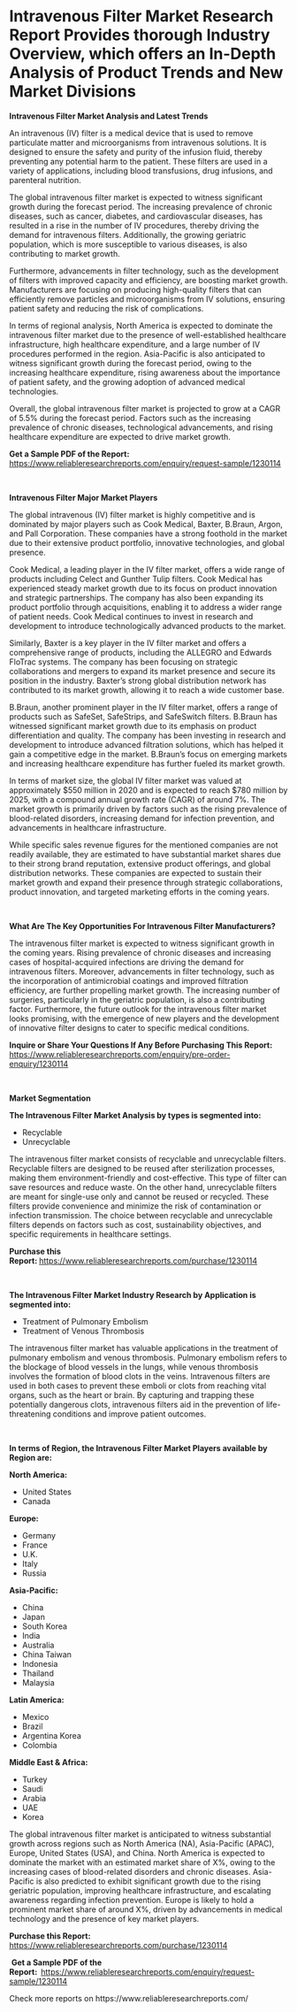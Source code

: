 <p><h1>Intravenous Filter Market Research Report Provides thorough Industry Overview, which offers an In-Depth Analysis of Product Trends and New Market Divisions</h1></p><p><strong>Intravenous Filter Market Analysis and Latest Trends</strong></p>
<p><p>An intravenous (IV) filter is a medical device that is used to remove particulate matter and microorganisms from intravenous solutions. It is designed to ensure the safety and purity of the infusion fluid, thereby preventing any potential harm to the patient. These filters are used in a variety of applications, including blood transfusions, drug infusions, and parenteral nutrition.</p><p>The global intravenous filter market is expected to witness significant growth during the forecast period. The increasing prevalence of chronic diseases, such as cancer, diabetes, and cardiovascular diseases, has resulted in a rise in the number of IV procedures, thereby driving the demand for intravenous filters. Additionally, the growing geriatric population, which is more susceptible to various diseases, is also contributing to market growth.</p><p>Furthermore, advancements in filter technology, such as the development of filters with improved capacity and efficiency, are boosting market growth. Manufacturers are focusing on producing high-quality filters that can efficiently remove particles and microorganisms from IV solutions, ensuring patient safety and reducing the risk of complications.</p><p>In terms of regional analysis, North America is expected to dominate the intravenous filter market due to the presence of well-established healthcare infrastructure, high healthcare expenditure, and a large number of IV procedures performed in the region. Asia-Pacific is also anticipated to witness significant growth during the forecast period, owing to the increasing healthcare expenditure, rising awareness about the importance of patient safety, and the growing adoption of advanced medical technologies.</p><p>Overall, the global intravenous filter market is projected to grow at a CAGR of 5.5% during the forecast period. Factors such as the increasing prevalence of chronic diseases, technological advancements, and rising healthcare expenditure are expected to drive market growth.</p></p>
<p><strong>Get a Sample PDF of the Report:&nbsp;</strong> <a href="https://www.reliableresearchreports.com/enquiry/request-sample/1230114">https://www.reliableresearchreports.com/enquiry/request-sample/1230114</a></p>
<p>&nbsp;</p>
<p><strong>Intravenous Filter Major Market Players</strong></p>
<p><p>The global intravenous (IV) filter market is highly competitive and is dominated by major players such as Cook Medical, Baxter, B.Braun, Argon, and Pall Corporation. These companies have a strong foothold in the market due to their extensive product portfolio, innovative technologies, and global presence.</p><p>Cook Medical, a leading player in the IV filter market, offers a wide range of products including Celect and Gunther Tulip filters. Cook Medical has experienced steady market growth due to its focus on product innovation and strategic partnerships. The company has also been expanding its product portfolio through acquisitions, enabling it to address a wider range of patient needs. Cook Medical continues to invest in research and development to introduce technologically advanced products to the market.</p><p>Similarly, Baxter is a key player in the IV filter market and offers a comprehensive range of products, including the ALLEGRO and Edwards FloTrac systems. The company has been focusing on strategic collaborations and mergers to expand its market presence and secure its position in the industry. Baxter’s strong global distribution network has contributed to its market growth, allowing it to reach a wide customer base.</p><p>B.Braun, another prominent player in the IV filter market, offers a range of products such as SafeSet, SafeStrips, and SafeSwitch filters. B.Braun has witnessed significant market growth due to its emphasis on product differentiation and quality. The company has been investing in research and development to introduce advanced filtration solutions, which has helped it gain a competitive edge in the market. B.Braun’s focus on emerging markets and increasing healthcare expenditure has further fueled its market growth.</p><p>In terms of market size, the global IV filter market was valued at approximately $550 million in 2020 and is expected to reach $780 million by 2025, with a compound annual growth rate (CAGR) of around 7%. The market growth is primarily driven by factors such as the rising prevalence of blood-related disorders, increasing demand for infection prevention, and advancements in healthcare infrastructure.</p><p>While specific sales revenue figures for the mentioned companies are not readily available, they are estimated to have substantial market shares due to their strong brand reputation, extensive product offerings, and global distribution networks. These companies are expected to sustain their market growth and expand their presence through strategic collaborations, product innovation, and targeted marketing efforts in the coming years.</p></p>
<p>&nbsp;</p>
<p><strong>What Are The Key Opportunities For Intravenous Filter Manufacturers?</strong></p>
<p><p>The intravenous filter market is expected to witness significant growth in the coming years. Rising prevalence of chronic diseases and increasing cases of hospital-acquired infections are driving the demand for intravenous filters. Moreover, advancements in filter technology, such as the incorporation of antimicrobial coatings and improved filtration efficiency, are further propelling market growth. The increasing number of surgeries, particularly in the geriatric population, is also a contributing factor. Furthermore, the future outlook for the intravenous filter market looks promising, with the emergence of new players and the development of innovative filter designs to cater to specific medical conditions.</p></p>
<p><strong>Inquire or Share Your Questions If Any Before Purchasing This Report:</strong> <a href="https://www.reliableresearchreports.com/enquiry/pre-order-enquiry/1230114">https://www.reliableresearchreports.com/enquiry/pre-order-enquiry/1230114</a></p>
<p>&nbsp;</p>
<p><strong>Market Segmentation</strong></p>
<p><strong>The Intravenous Filter Market Analysis by types is segmented into:</strong></p>
<p><ul><li>Recyclable</li><li>Unrecyclable</li></ul></p>
<p><p>The intravenous filter market consists of recyclable and unrecyclable filters. Recyclable filters are designed to be reused after sterilization processes, making them environment-friendly and cost-effective. This type of filter can save resources and reduce waste. On the other hand, unrecyclable filters are meant for single-use only and cannot be reused or recycled. These filters provide convenience and minimize the risk of contamination or infection transmission. The choice between recyclable and unrecyclable filters depends on factors such as cost, sustainability objectives, and specific requirements in healthcare settings.</p></p>
<p><strong>Purchase this Report:&nbsp;</strong><a href="https://www.reliableresearchreports.com/purchase/1230114">https://www.reliableresearchreports.com/purchase/1230114</a></p>
<p>&nbsp;</p>
<p><strong>The Intravenous Filter Market Industry Research by Application is segmented into:</strong></p>
<p><ul><li>Treatment of Pulmonary Embolism</li><li>Treatment of Venous Thrombosis</li></ul></p>
<p><p>The intravenous filter market has valuable applications in the treatment of pulmonary embolism and venous thrombosis. Pulmonary embolism refers to the blockage of blood vessels in the lungs, while venous thrombosis involves the formation of blood clots in the veins. Intravenous filters are used in both cases to prevent these emboli or clots from reaching vital organs, such as the heart or brain. By capturing and trapping these potentially dangerous clots, intravenous filters aid in the prevention of life-threatening conditions and improve patient outcomes.</p></p>
<p>&nbsp;</p>
<p><strong>In terms of Region, the Intravenous Filter Market Players available by Region are:</strong></p>
<p>
    <p> <strong> North America: </strong>
        <ul>
            <li>United States</li>
            <li>Canada</li>
        </ul>
        </p> 
    <p> <strong> Europe: </strong>
        <ul>
            <li>Germany</li>
            <li>France</li>
            <li>U.K.</li>
            <li>Italy</li>
            <li>Russia</li>
        </ul>
        </p> 
    <p> <strong> Asia-Pacific: </strong>
        <ul>
            <li>China</li>
            <li>Japan</li>
            <li>South Korea</li>
            <li>India</li>
            <li>Australia</li>
            <li>China Taiwan</li>
            <li>Indonesia</li>
            <li>Thailand</li>
            <li>Malaysia</li>
        </ul>
        </p> 
    <p> <strong> Latin America: </strong>
        <ul>
            <li>Mexico</li>
            <li>Brazil</li>
            <li>Argentina Korea</li>
            <li>Colombia</li>
        </ul>
        </p> 
    <p> <strong> Middle East & Africa: </strong>
        <ul>
            <li>Turkey</li>
            <li>Saudi</li>
            <li>Arabia</li>
            <li>UAE</li>
            <li>Korea</li>
        </ul>
    </p>
    </p>
<p><p>The global intravenous filter market is anticipated to witness substantial growth across regions such as North America (NA), Asia-Pacific (APAC), Europe, United States (USA), and China. North America is expected to dominate the market with an estimated market share of X%, owing to the increasing cases of blood-related disorders and chronic diseases. Asia-Pacific is also predicted to exhibit significant growth due to the rising geriatric population, improving healthcare infrastructure, and escalating awareness regarding infection prevention. Europe is likely to hold a prominent market share of around X%, driven by advancements in medical technology and the presence of key market players.</p></p>
<p><strong>Purchase this Report: </strong><a href="https://www.reliableresearchreports.com/purchase/1230114">https://www.reliableresearchreports.com/purchase/1230114</a></p>
<p>&nbsp;<strong>Get a Sample PDF of the Report:&nbsp;&nbsp;</strong><a href="https://www.reliableresearchreports.com/enquiry/request-sample/1230114">https://www.reliableresearchreports.com/enquiry/request-sample/1230114</a></p>
<p><strong></strong></p>
<p>Check more reports on https://www.reliableresearchreports.com/</p>